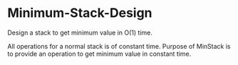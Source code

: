 # Minimum-Stack-Design
Design a stack to get minimum value in O(1) time.

All operations for a normal stack is of constant time. 
Purpose of MinStack is to provide an operation to get minimum value in constant time.
